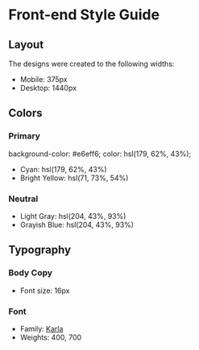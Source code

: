 # Front-end Style Guide

## Layout

The designs were created to the following widths:

- Mobile: 375px
- Desktop: 1440px

## Colors

### Primary

background-color: #e6eff6;
color: hsl(179, 62%, 43%);
- Cyan: hsl(179, 62%, 43%)
- Bright Yellow: hsl(71, 73%, 54%)

### Neutral

- Light Gray: hsl(204, 43%, 93%)
- Grayish Blue: hsl(204, 43%, 93%)

## Typography

### Body Copy

- Font size: 16px

### Font

- Family: [Karla](https://fonts.google.com/specimen/Karla)
- Weights: 400, 700